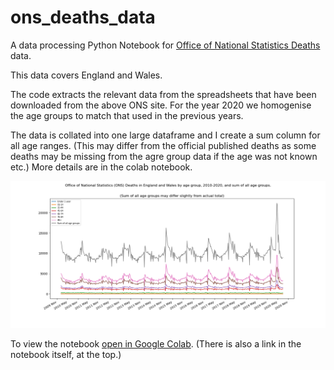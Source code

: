 # ons_deaths_data

A data processing Python Notebook for [Office of National Statistics Deaths](https://www.ons.gov.uk/peoplepopulationandcommunity/birthsdeathsandmarriages/deaths/datasets/weeklyprovisionalfiguresondeathsregisteredinenglandandwales) data.

This data covers England and Wales.

The code extracts the relevant data from the spreadsheets that have been downloaded from the above ONS site. For the year 2020 we homogenise the age groups to match that used in the previous years.

The data is collated into one large dataframe and I create a sum column for all age ranges.
(This may differ from the official published deaths as some deaths may be missing from the agre group data if the age was not known etc.) More details are in the colab notebook.

![Graph of Deaths 2010-2020](ONS_2010_2020_deaths_by_age.png)

To view the notebook [open in Google Colab](https://colab.research.google.com/github/phoughton/ons_deaths_data/blob/master/ONS_deaths_England_wales_2010_thru_2020.ipynb). (There is also a link in the notebook itself, at the top.)

